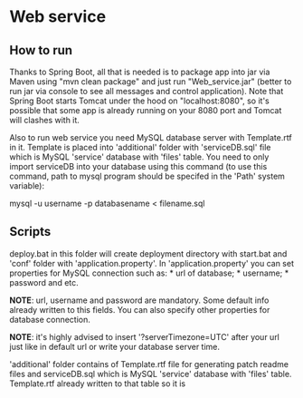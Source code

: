 <h1>Web service</h1>

<h2>How to run</h2>
Thanks to Spring Boot, all that is needed is to package app into jar via Maven using "mvn clean package" and just run "Web_service.jar" (better to run jar via console to see all messages and control application). Note that Spring Boot starts Tomcat under the hood on "localhost:8080", so it's possible that some app is already running on your 8080 port and Tomcat will clashes with it.

Also to run web service you need MySQL database server with Template.rtf in it. Template is placed into 'additional' folder with 'serviceDB.sql' file which is MySQL 'service' database with 'files' table. You need to only import serviceDB into your database using this command (to use this command, path to mysql program should be specifed in the 'Path' system variable):

mysql -u username -p databasename < filename.sql

<h2>Scripts</h2>
deploy.bat in this folder will create deployment directory with start.bat and 'conf' folder with 'application.property'. In 'application.property' you can set properties for MySQL connection such as:
* url of database; 
* username;
* password and etc.


**NOTE**: url, username and password are mandatory. Some default info already written to this fields. You can also specify other properties for database connection.

**NOTE**: it's highly advised to insert '?serverTimezone=UTC' after your url just like in default url or write your database server time.


'additional' folder contains of Template.rtf file for generating patch readme files and serviceDB.sql which is MySQL 'service' database with 'files' table. Template.rtf already written to that table so it is  
